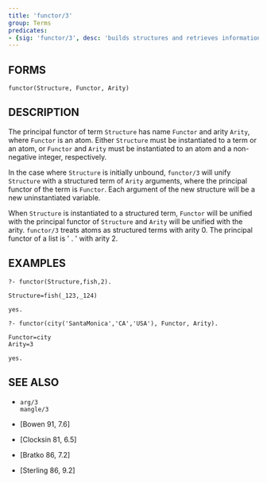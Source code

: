 ```yaml
---
title: 'functor/3'
group: Terms
predicates:
- {sig: 'functor/3', desc: 'builds structures and retrieves information about them'}
---
```


## FORMS
```
functor(Structure, Functor, Arity)
```
## DESCRIPTION

The principal functor of term `Structure` has name `Functor` and arity `Arity`, where `Functor` is an atom. Either `Structure` must be instantiated to a term or an atom, or `Functor` and `Arity` must be instantiated to an atom and a non-negative integer, respectively.

In the case where `Structure` is initially unbound, `functor/3` will unify `Structure` with a structured term of `Arity` arguments, where the principal functor of the term is `Functor`. Each argument of the new structure will be a new uninstantiated variable.

When `Structure` is instantiated to a structured term, `Functor` will be unified with the principal functor of `Structure` and `Arity` will be unified with the arity. `functor/3` treats atoms as structured terms with arity 0. The principal functor of a list is ' . ' with arity 2.

## EXAMPLES
```
?- functor(Structure,fish,2).

Structure=fish(_123,_124)

yes.

?- functor(city('SantaMonica','CA','USA'), Functor, Arity).

Functor=city
Arity=3

yes.
```


## SEE ALSO

- `arg/3`  
`mangle/3`

- [Bowen 91, 7.6]
- [Clocksin 81, 6.5]
- [Bratko 86, 7.2]
- [Sterling 86, 9.2]
